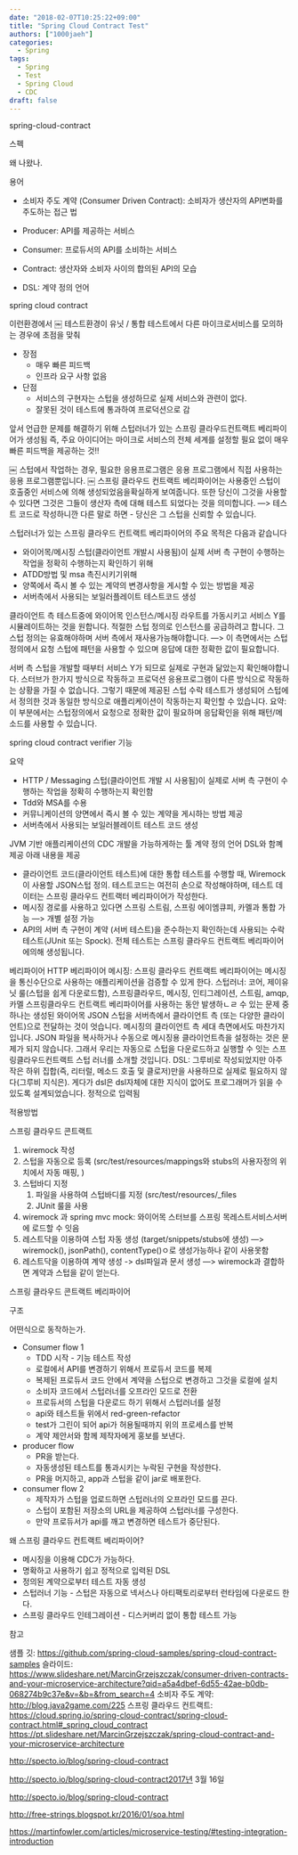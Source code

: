 ```yaml
---
date: "2018-02-07T10:25:22+09:00"
title: "Spring Cloud Contract Test"
authors: ["1000jaeh"]
categories:
  - Spring
tags:
  - Spring
  - Test
  - Spring Cloud
  - CDC
draft: false
---
```

spring-cloud-contract

스펙 

왜 나왔나. 

용어 


* 소비자 주도 계약 (Consumer Driven Contract): 소비자가 생산자의 API변화를 주도하는 접근 법
* Producer: API를 제공하는 서비스
* Consumer: 프로듀서의 API를 소비하는 서비스
* Contract: 생산자와 소비자 사이의 합의된 API의 모습


* DSL: 계약 정의 언어


spring cloud contract 


이런환경에서 
￼
테스트환경이 유닛 / 통합 테스트에서 다른 마이크로서비스를 모의하는 경우에 초점을 맞춰 
* 장점
    * 매우 빠른 피드백
    * 인프라 요구 사항 없음
* 단점
    * 서비스의 구현자는 스텁을 생성하므로 실제 서비스와 관련이 없다.
    * 잘못된 것이 테스트에 통과하여 프로덕션으로 감




앞서 언급한 문제를 해결하기 위해 스텁러너가 있는 스프링 클라우드컨트랙트 베리파이어가 생성됨 
즉, 주요 아이디어는 마이크로 서비스의 전체 세계를 설정할 필요 없이 매우 빠른 피드백을 제공하는 것!! 


￼
스텁에서 작업하는 경우, 필요한 응용프로그램은 응용 프로그램에서 직접 사용하는 응용 프로그램뿐입니다. 
￼
스프링 클라우드 컨트랙트 베리파이어는 사용중인 스텁이 호출중인 서비스에 의해 생성되었음을확실하게 보여줍니다. 
또한 당신이 그것을 사용할 수 있다면 그것은 그들이 생산자 측에 대해 테스트 되었다는 것을 의미합니다. —> 테스트 코드로 작성하니깐 
다른 말로 하면 - 당신은 그 스텁을 신뢰할 수 있습니다. 


스텁러너가 있는 스프링 클라우드 컨트랙트 베리파이어의 주요 목적은 다음과 같습니다 
* 와이어목/메시징 스텁(클라이언트 개발시 사용됨)이 실제 서버 측 구현이 수행하는 작업을 정확히 수행하는지 확인하기 위해
* ATDD방법 및 msa 촉진시키기위해
* 양쪽에서 즉시 볼 수 있는 계약의 변경사항을 게시할 수 있는 방법을 제공
* 서버측에서 사용되는 보일러플레이트 테스트코드 생성


클라이언트 측 
테스트중에 와이어목 인스턴스/메시징 라우트를 가동시키고 서비스 Y를 시뮬레이트하는 것을 원합니다. 적절한 스텁 정의로 인스턴스를 공급하려고 합니다. 
그 스텁 정의는 유효해야하며 서버 측에서 재사용가능해야합니다. 
—> 이 측면에서는 스텁 정의에서 요청 스텁에 패턴을 사용할 수 있으며 응답에 대한 정확한 값이 필요합니다. 


서버 측 
스텁을 개발할 때부터 서비스 Y가 되므로 실제로 구현과 닮았는지 확인해야합니다. 스터브가 한가지 방식으로 작동하고 프로덕션 응용프로그램이 다른 방식으로 작동하는 상황을 가질 수 없습니다. 
그렇기 때문에 제공된 스텁 수락 테스트가 생성되어 스텁에서 정의한 것과 동일한 방식으로 애플리케이션이 작동하는지 확인할 수 있습니다. 
요약: 이 부분에서는 스텁정의에서 요청으로 정확한 값이 필요하며 응답확인을 위해 패턴/메소드를 사용할 수 있습니다. 




spring cloud contract verifier 기능 


요약 
* HTTP / Messaging 스텁(클라이언트 개발 시 사용됨)이 실제로 서버 측 구현이 수행하는 작업을 정확히 수행하는지 확인함
* Tdd와 MSA를 수용
* 커뮤니케이션의 양면에서 즉시 볼 수 있는 계약을 게시하는 방법 제공
* 서버측에서 사용되는 보일러블레이트 테스트 코드 생성


JVM 기반 애플리케이션의 CDC 개발을 가능하게하는 툴 
계약 정의 언어 DSL와 함꼐 제공 
아래 내용을 제공 
* 클라이언트 코드(클라이언트 테스트)에 대한 통합 테스트를 수행할 때, Wiremock이 사용할 JSON스텁 정의. 테스트코드는 여전히 손으로 작성해야하며, 테스트 데이터는 스프링 클라우드 컨트랙터 베리파이어가 작성한다.
* 메시징 경로를 사용하고 있다면 스프링 스트림, 스프링 에이엠큐피, 카멜과 통합 가능 —> 개별 설정 가능
* API의 서버 측 구현이 계약 (서버 테스트)을 준수하는지 확인하는데 사용되는 수락테스트(JUnit 또는 Spock). 전체 테스트는 스프링 클라우드 컨트랙트 베리파이어에의해 생성됩니다.


베리파이어  HTTP 
베리파이어 메시징: 스프링 클라우드 컨트랙트 베리파이어는 메시징을 통신수단으로 사용하는 애플리케이션을 검증할 수 있게 한다. 
스텁러너: 코어, 제이유닛 룰(스텁을 쉽게 다운로드함), 스프링클라우드, 메시징,  인티그레이션, 스트림, amqp, 카멜 
    스프링클라우드 컨트랙트 베리파이어를 사용하는 동안 발생하ㄴㄹ 수 있는 문제 중 하나는 생성된 와이어목 JSON 스텁을 서버측에서 클라이언트 측 (또는 다양한 클라이언트)으로 전달하는 것이 엇습니다. 메시징의 클라이언트 측 세대 측면에서도 마찬가지 입니다. JSON 파일을 복사하거나 수동으로 메시징용 클라이언트측을 설정하는 것은 문제가 되지 않습니다. 그래서 우리는 자동으로 스텁을 다운로드하고 실행할 수 잇는 스프링클라우드컨트랙트 스텁 러너를 소개할 것입니다. 
DSL: 그루비로 작성되었지만 아주 작은 하위 집합(즉, 리터럴, 메소드 호출 및 클로저)만을 사용하므로 실제로 필요하지 않다(그루비 지식은). 게다가 dsl은 dsl자체에 대한 지식이 없어도 프로그래머가 읽을 수 있도록 설계되었습니다. 정적으로 입력됨 




적용방법 


스프링 클라우드 콘트랙트 
1. wiremock 작성
2. 스텁을 자동으로 등록 (src/test/resources/mappings와 stubs의 사용자정의 위치에서 자동 매핑, )
3. 스텁바디 지정
    1. 파일을 사용하여 스텁바디를 지정 (src/test/resources/_files
    2. JUnit 룰을 사용
4. wiremock 과 spring mvc mock: 와이어목 스터브를 스프링 목레스트서비스서버에 로드할 수 잇음
5. 레스트닥을 이용하여 스텁 자동 생성 (target/snippets/stubs에 생성) —> wiremock(), jsonPath(), contentType()ㅇ로 생성가능하나 같이 사용못함
6. 레스트닥을 이용하여 계약 생성 -> dsl파일과 문서 생성 —> wiremock과 결합하면 계약과 스텁을 같이 얻는다.


스프링 클라우드 콘트랙트 베리파이어 




구조 






어떤식으로 동작하는가. 


* Consumer flow 1
    * TDD 시작 - 기능 테스트 작성
    * 로컬에서 API를 변경하기 위해서 프로듀서 코드를 복제
    * 복제된 프로듀서 코드 안에서 계약을 스텁으로 변경하고 그것을 로컬에 설치
    * 소비자 코드에서 스텁러너를 오프라인 모드로 전환
    * 프로듀서의 스텁을 다운로드 하기 위해서 스텁러너를 설정
    * api와 테스트들 위에서 red-green-refactor
    * test가 그린이 되어 api가 허용될때까지 위의 프로세스를 반복
    * 계약 제안서와 함께 제작자에게 홍보를 보낸다.
* producer flow
    * PR을 받는다.
    * 자동생성된 테스트를 통과시키는 누락된 구현을 작성한다.
    * PR을 머지하고, app과 스텁을 같이 jar로 배포한다.
* consumer flow 2
    * 제작자가 스텁을 업로드하면 스텁러너의 오프라인 모드를 끈다.
    * 스텁이 포함된 저장소의 URL을 제공하여 스텁러너를 구성한다.
    * 만약 프로듀서가 api를 깨고 변경하면 테스트가 중단된다.


왜 스프링 클라우드 컨트랙트 베리파이어? 


* 메시징을 이용해 CDC가 가능하다.
* 명확하고 사용하기 쉽고 정적으로 입력된 DSL
* 정의된 계약으로부터 테스트 자동 생성
* 스텁러너 기능 - 스텁은 자동으로 넥서스나 아티팩토리로부터 런타임에 다운로드 한다.
* 스프링 클라우드 인테그레이션 - 디스커버리 없이 통합 테스트 가능




참고 


샘플 깃: https://github.com/spring-cloud-samples/spring-cloud-contract-samples 
슬라이드: https://www.slideshare.net/MarcinGrzejszczak/consumer-driven-contracts-and-your-microservice-architecture?qid=a5a4dbef-6d55-42ae-b0db-068274b9c37e&v=&b=&from_search=4 
소비자 주도 계약: http://blog.java2game.com/225 
스프링 클라우드 컨트랙트: https://cloud.spring.io/spring-cloud-contract/spring-cloud-contract.html#_spring_cloud_contract 
https://pt.slideshare.net/MarcinGrzejszczak/spring-cloud-contract-and-your-microservice-architecture

http://specto.io/blog/spring-cloud-contract


http://specto.io/blog/spring-cloud-contract2017년 3월 16일 


http://specto.io/blog/spring-cloud-contract


http://free-strings.blogspot.kr/2016/01/soa.html


https://martinfowler.com/articles/microservice-testing/#testing-integration-introduction

